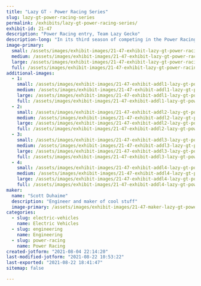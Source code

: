 ```yaml
---
title: "Lazy GT - Power Racing Series"
slug: lazy-gt-power-racing-series
permalink: /exhibits/lazy-gt-power-racing-series/
exhibit-id: 21-47
description: "Power Racing entry, Team Lazy Gecko"
description-long: "In its third season of competing in the Power Racing Series, Lazy GT is a 48v Dual Motor Electric Go Kart. Member of Team Lazy Gecko."
image-primary: 
  small: /assets/images/exhibit-images/21-47-exhibit-lazy-gt-power-racing-series-2019-11-18-22-15-23-2-small.jpg
  medium: /assets/images/exhibit-images/21-47-exhibit-lazy-gt-power-racing-series-2019-11-18-22-15-23-2-medium.jpg
  large: /assets/images/exhibit-images/21-47-exhibit-lazy-gt-power-racing-series-2019-11-18-22-15-23-2-large.jpg
  full: /assets/images/exhibit-images/21-47-exhibit-lazy-gt-power-racing-series-2019-11-18-22-15-23-2-full.jpg
additional-images: 
  - 1:
    small: /assets/images/exhibit-images/21-47-exhibit-addl1-lazy-gt-power-racing-series-2019-06-28-18-21-31-small.jpg
    medium: /assets/images/exhibit-images/21-47-exhibit-addl1-lazy-gt-power-racing-series-2019-06-28-18-21-31-medium.jpg
    large: /assets/images/exhibit-images/21-47-exhibit-addl1-lazy-gt-power-racing-series-2019-06-28-18-21-31-large.jpg
    full: /assets/images/exhibit-images/21-47-exhibit-addl1-lazy-gt-power-racing-series-2019-06-28-18-21-31-full.jpg
  - 2:
    small: /assets/images/exhibit-images/21-47-exhibit-addl2-lazy-gt-power-racing-series-2019-07-08-09-51-36-small.jpg
    medium: /assets/images/exhibit-images/21-47-exhibit-addl2-lazy-gt-power-racing-series-2019-07-08-09-51-36-medium.jpg
    large: /assets/images/exhibit-images/21-47-exhibit-addl2-lazy-gt-power-racing-series-2019-07-08-09-51-36-large.jpg
    full: /assets/images/exhibit-images/21-47-exhibit-addl2-lazy-gt-power-racing-series-2019-07-08-09-51-36-full.jpg
  - 3:
    small: /assets/images/exhibit-images/21-47-exhibit-addl3-lazy-gt-power-racing-series-2019-08-23-08-45-35-small.jpg
    medium: /assets/images/exhibit-images/21-47-exhibit-addl3-lazy-gt-power-racing-series-2019-08-23-08-45-35-medium.jpg
    large: /assets/images/exhibit-images/21-47-exhibit-addl3-lazy-gt-power-racing-series-2019-08-23-08-45-35-large.jpg
    full: /assets/images/exhibit-images/21-47-exhibit-addl3-lazy-gt-power-racing-series-2019-08-23-08-45-35-full.jpg
  - 4:
    small: /assets/images/exhibit-images/21-47-exhibit-addl4-lazy-gt-power-racing-series-2019-09-13-16-09-29-1-small.jpg
    medium: /assets/images/exhibit-images/21-47-exhibit-addl4-lazy-gt-power-racing-series-2019-09-13-16-09-29-1-medium.jpg
    large: /assets/images/exhibit-images/21-47-exhibit-addl4-lazy-gt-power-racing-series-2019-09-13-16-09-29-1-large.jpg
    full: /assets/images/exhibit-images/21-47-exhibit-addl4-lazy-gt-power-racing-series-2019-09-13-16-09-29-1-full.jpg
maker: 
  name: "Scott Duhaime"
  description: "Engineer and maker of cool stuff"
  image-primary: /assets/images/exhibit-images/21-47-maker-lazy-gt-power-racing-series-lazy-gt-orlando-medium.jpg
categories: 
  - slug: electric-vehicles
    name: Electric Vehicles
  - slug: engineering
    name: Engineering
  - slug: power-racing
    name: Power Racing
created-jotform: "2021-08-04 22:14:20"
last-modified-jotform: "2021-08-22 10:53:22"
last-exported: "2021-08-22 18:41:47"
sitemap: false

---
```

